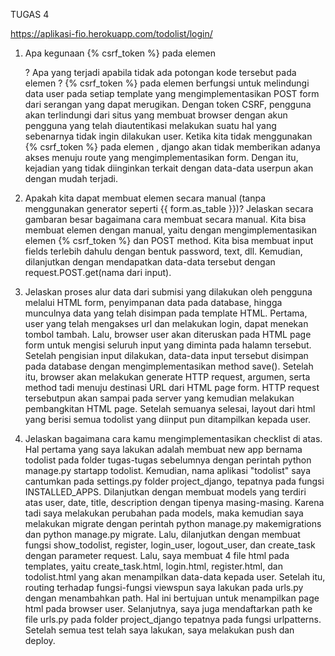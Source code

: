 TUGAS 4 

https://aplikasi-fio.herokuapp.com/todolist/login/

1.  Apa kegunaan {% csrf_token %} pada elemen <form>? Apa yang terjadi apabila tidak ada potongan kode tersebut pada elemen <form>?
{% csrf_token %} pada elemen <form> berfungsi untuk melindungi data user pada setiap template yang mengimplementasikan POST form dari serangan yang dapat merugikan. Dengan token CSRF, pengguna akan terlindungi dari situs yang membuat browser dengan akun pengguna yang telah diautentikasi melakukan suatu hal yang sebenarnya tidak ingin dilakukan user. Ketika kita tidak menggunakan {% csrf_token %} pada elemen <form>, django akan tidak memberikan adanya akses menuju route yang mengimplementasikan form. Dengan itu, kejadian yang tidak diinginkan terkait dengan data-data userpun akan dengan mudah terjadi.

2. Apakah kita dapat membuat elemen <form> secara manual (tanpa menggunakan generator seperti {{ form.as_table }})? Jelaskan secara gambaran besar bagaimana cara membuat <form> secara manual.
Kita bisa membuat elemen <form> dengan manual, yaitu dengan mengimplementasikan elemen {% csrf_token %} dan POST method. Kita bisa membuat input fields terlebih dahulu dengan bentuk password, text, dll. Kemudian, dilanjutkan dengan mendapatkan data-data tersebut dengan request.POST.get(nama dari input).

3. Jelaskan proses alur data dari submisi yang dilakukan oleh pengguna melalui HTML form, penyimpanan data pada database, hingga munculnya data yang telah disimpan pada template HTML.
Pertama, user yang telah mengakses url dan melakukan login, dapat menekan tombol tambah. Lalu, browser user akan diteruskan pada HTML page form untuk mengisi seluruh input yang diminta pada halamn tersebut. Setelah pengisian input dilakukan, data-data input tersebut disimpan pada database dengan mengimplementasikan method save(). Setelah itu, browser akan melakukan generate HTTP request, argumen, serta method tadi menuju destinasi URL dari HTML page form. HTTP request tersebutpun akan sampai pada server yang kemudian melakukan pembangkitan HTML page. Setelah semuanya selesai, layout dari html yang berisi semua todolist yang diinput pun ditampilkan kepada user.

4. Jelaskan bagaimana cara kamu mengimplementasikan checklist di atas.
Hal pertama yang saya lakukan adalah membuat new app bernama todolist pada folder tugas-tugas sebelumnya dengan perintah python manage.py startapp todolist. Kemudian, nama aplikasi "todolist" saya cantumkan pada settings.py folder project_django, tepatnya pada fungsi INSTALLED_APPS. Dilanjutkan dengan membuat models yang terdiri atas user, date, title, description dengan tipenya masing-masing. Karena tadi saya melakukan perubahan pada models, maka kemudian saya melakukan migrate dengan perintah python manage.py makemigrations dan python manage.py migrate. Lalu, dilanjutkan dengan membuat fungsi show_todolist, register, login_user, logout_user, dan create_task dengan parameter request. Lalu, saya membuat 4 file html pada templates, yaitu create_task.html, login.html, register.html, dan todolist.html yang akan menampilkan data-data kepada user. Setelah itu, routing terhadap fungsi-fungsi viewspun saya lakukan pada urls.py dengan menambahkan path. Hal ini bertujuan untuk menampilkan page html pada browser user. Selanjutnya, saya juga mendaftarkan path ke file urls.py pada folder project_django tepatnya pada fungsi urlpatterns. Setelah semua test telah saya lakukan, saya melakukan push dan deploy.